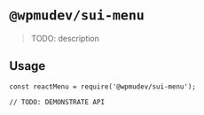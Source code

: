# `@wpmudev/sui-menu`

> TODO: description

## Usage

```
const reactMenu = require('@wpmudev/sui-menu');

// TODO: DEMONSTRATE API
```
